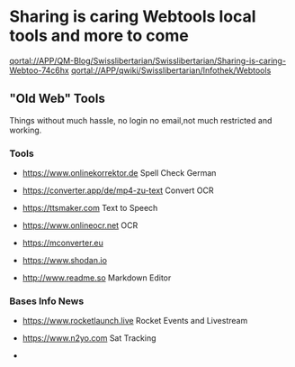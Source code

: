  
# Sharing is caring Webtools local tools and more to come
<qortal://APP/QM-Blog/Swisslibertarian/Swisslibertarian/Sharing-is-caring-Webtoo-74c6hx>
<qortal://APP/qwiki/Swisslibertarian/Infothek/Webtools>

## "Old Web" Tools


Things without much hassle, no login no email,not much restricted and working.


### Tools

- <https://www.onlinekorrektor.de> Spell Check German

- <https://converter.app/de/mp4-zu-text> Convert OCR

- <https://ttsmaker.com> Text to Speech

- <https://www.onlineocr.net> OCR

- <https://mconverter.eu>

- <https://www.shodan.io>
 
- <http://www.readme.so> Markdown Editor


### Bases Info News

- <https://www.rocketlaunch.live> Rocket Events and Livestream

- <https://www.n2yo.com> Sat Tracking

-


##
